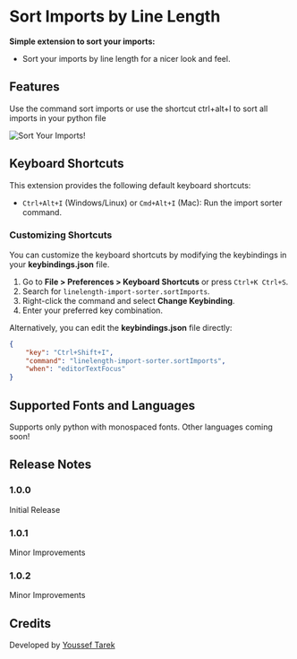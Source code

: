 # Sort Imports by Line Length

**Simple extension to sort your imports:**<br>
- Sort your imports by line length for a nicer look and feel.

## Features

Use the command sort imports or use the shortcut ctrl+alt+I to sort all imports in your python file

![Sort Your Imports!](https://github.com/Youssef1241/linelength-import-sorter/blob/main/demo.gif?raw=true)

## Keyboard Shortcuts

This extension provides the following default keyboard shortcuts:

- `Ctrl+Alt+I` (Windows/Linux) or `Cmd+Alt+I` (Mac): Run the import sorter command.

### Customizing Shortcuts

You can customize the keyboard shortcuts by modifying the keybindings in your **keybindings.json** file.

1. Go to **File > Preferences > Keyboard Shortcuts** or press `Ctrl+K Ctrl+S`.
2. Search for `linelength-import-sorter.sortImports`.
3. Right-click the command and select **Change Keybinding**.
4. Enter your preferred key combination.

Alternatively, you can edit the **keybindings.json** file directly:

```json
{
    "key": "Ctrl+Shift+I",
    "command": "linelength-import-sorter.sortImports",
    "when": "editorTextFocus"
}
```

## Supported Fonts and Languages

Supports only python with monospaced fonts. Other languages coming soon!

## Release Notes

### 1.0.0
Initial Release

### 1.0.1
Minor Improvements

### 1.0.2
Minor Improvements

## Credits
Developed by [Youssef Tarek](https://github.com/Youssef1241/import-sorter)